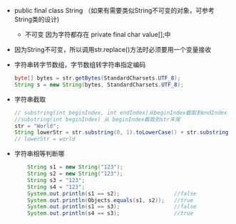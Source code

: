 - public final class String （如果有需要类似String不可变的对象，可参考String类的设计)
    - 不可变 因为字符都存在 private final char value[];中

- 因为String  不可变，所以调用str.replace\(\)方法时必须要用一个变量接收

- 字符串转字节数组，字节数组转字符串指定编码
    ```java
    byte[] bytes = str.getBytes(StandardCharsets.UTF_8);
    String s = new String(bytes, StandardCharsets.UTF_8);
    ```

- 字符串截取
    ```java
    // substring(int beginIndex, int endIndex)从beginIndex截取到endIndex，不包含endIndex
    //substring(int beginIndex) 从 beginIndex截取到str末尾
    str = "World";
    String lowerStr = str.substring(0, 1).toLowerCase() + str.substring(1);
    // lowerStr = world
    ```
- 字符串相等判断哪
    ```java
        String s1 = new String("123");
        String s2 = new String("123");
        String s3 = "123";
        String s4 = "123";
        System.out.println(s1 == s2);                 //false
        System.out.println(Objects.equals(s1, s2));   //true
        System.out.println(s1 == s3);                 //false
        System.out.println(s4 == s3);                 //true
    ```    

    



